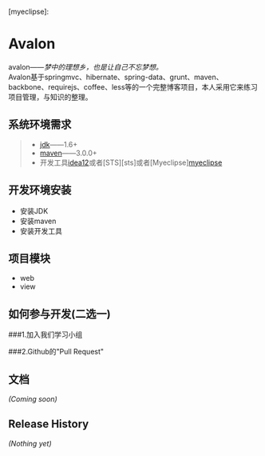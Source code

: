 [jdk]:http://www.oracle.com/technetwork/java/javase/downloads/index.html
[maven]:http://maven.apache.org/
[idea12]:
[sts]:
[myeclipse]:
# Avalon
avalon——<i>梦中的理想乡，也是让自己不忘梦想。</i><br>
Avalon基于springmvc、hibernate、spring-data、grunt、maven、backbone、requirejs、coffee、less等的一个完整博客项目，本人采用它来练习项目管理，与知识的整理。

## 系统环境需求
> + [jdk][jdk]——1.6+
> + [maven][maven]——3.0.0+
> + 开发工具[idea12][idea12]或者[STS][sts]或者[Myeclipse][myeclipse](其实STS完全和它一样,官方网站被墙,下载地址就不提供了)

## 开发环境安装
* 安装JDK
* 安装maven
* 安装开发工具

## 项目模块
* web
* view


## 如何参与开发(二选一)

###1.加入我们学习小组

###2.Github的"Pull Request"



## 文档
_(Coming soon)_

##
## Release History
_(Nothing yet)_
